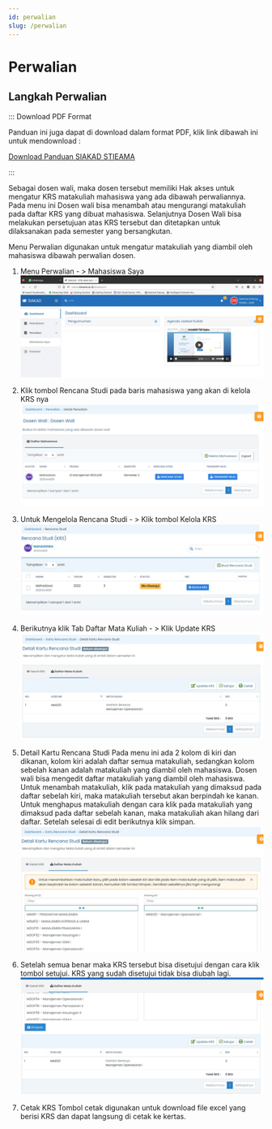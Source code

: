 ```yaml
---
id: perwalian
slug: /perwalian
---
```


# Perwalian

## Langkah Perwalian

::: Download PDF Format

Panduan ini juga dapat di download dalam format PDF, klik link dibawah ini untuk mendownload :

[Download Panduan SIAKAD STIEAMA](../assets/buku-manual-siakad-stieama.pdf)

:::

Sebagai dosen wali, maka dosen tersebut memiliki Hak akses untuk mengatur KRS matakuliah mahasiswa yang ada dibawah perwaliannya. Pada menu ini Dosen wali bisa menambah atau mengurangi matakuliah pada daftar KRS yang dibuat mahasiswa. Selanjutnya Dosen Wali bisa melakukan persetujuan atas KRS tersebut dan ditetapkan untuk dilaksanakan pada semester yang bersangkutan.

Menu Perwalian digunakan untuk mengatur matakuliah yang diambil oleh mahasiswa dibawah perwalian dosen.

1. Menu Perwalian - > Mahasiswa Saya
   ![Menu Perwalian](./img/perwalian-01.jpg)

2. Klik tombol Rencana Studi pada baris mahasiswa yang akan di kelola KRS nya
   ![Kelola KRS Mahasiswa](./img/perwalian-02.jpg)

3. Untuk Mengelola Rencana Studi - > Klik tombol Kelola KRS
   ![Kelola KRS Mahasiswa](./img/perwalian-03.jpg)

4. Berikutnya klik Tab Daftar Mata Kuliah - > Klik Update KRS
   ![Update KRS Mahasiswa](./img/perwalian-04.jpg)

5. Detail Kartu Rencana Studi
   Pada menu ini ada 2 kolom di kiri dan dikanan, kolom kiri adalah daftar semua matakuliah, sedangkan kolom sebelah kanan adalah matakuliah yang diambil oleh mahasiswa. Dosen wali bisa mengedit daftar matakuliah yang diambil oleh mahasiswa.  
   Untuk menambah matakuliah, klik pada matakuliah yang dimaksud pada daftar sebelah kiri, maka matakuliah tersebut akan berpindah ke kanan. Untuk menghapus matakuliah dengan cara klik pada matakuliah yang dimaksud pada daftar sebelah kanan, maka matakuliah akan hilang dari daftar. Setelah selesai di edit berikutnya klik simpan.
   ![Detail KRS Mahasiswa](./img/perwalian-05.jpg)

6. Setelah semua benar maka KRS tersebut bisa disetujui dengan cara klik tombol setujui. KRS yang sudah disetujui tidak bisa diubah lagi.
   ![Persetujuan KRS Mahasiswa](./img/perwalian-06.jpg)

7. Cetak KRS
   Tombol cetak digunakan untuk download file excel yang berisi KRS dan dapat langsung di cetak ke kertas.
